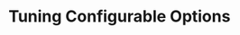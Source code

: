 [title]: # (Tuning)
[tags]: # (introduction)
[priority]: # (3)
# Tuning Configurable Options

<!-- add any configurable options as part of the integration that are adjustable -->
